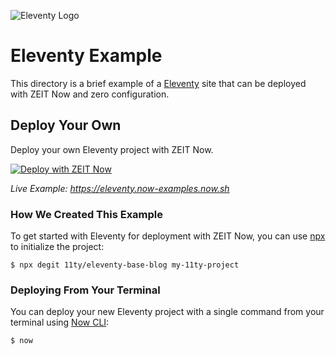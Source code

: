 ![Eleventy Logo](https://github.com/zeit/now/blob/master/packages/frameworks/logos/eleventy.svg)

# Eleventy Example

This directory is a brief example of a [Eleventy](https://www.11ty.io/) site that can be deployed with ZEIT Now and zero configuration.

## Deploy Your Own

Deploy your own Eleventy project with ZEIT Now.

[![Deploy with ZEIT Now](https://zeit.co/button)](https://zeit.co/new/project?template=https://github.com/zeit/now/tree/master/examples/eleventy)

_Live Example: https://eleventy.now-examples.now.sh_

### How We Created This Example

To get started with Eleventy for deployment with ZEIT Now, you can use [npx](https://www.npmjs.com/package/npx) to initialize the project:

```shell
$ npx degit 11ty/eleventy-base-blog my-11ty-project
```

### Deploying From Your Terminal

You can deploy your new Eleventy project with a single command from your terminal using [Now CLI](https://zeit.co/download):

```shell
$ now
```
